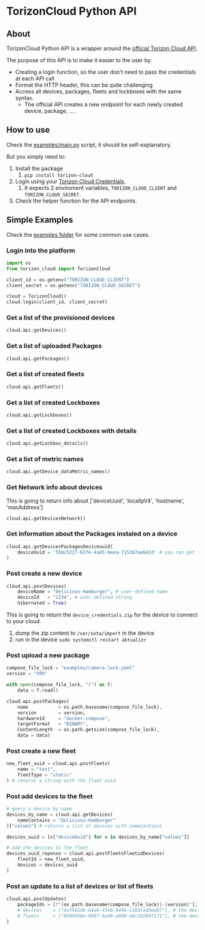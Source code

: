 # TorizonCloud Python API

## About

TorizonCloud Python API is a wrapper around the [official Torizon Cloud API](https://app.torizon.io/api/docs/#/). 

The purpose of this API is to make it easier to the user by:
- Creating a login function, so the user don't need to pass the credentials at each API call
- Format the HTTP header, this can be quite challenging
- Access all devices, packages, fleets and lockboxes with the same syntax.
  - The official API creates a new endpoint for each newly created device, package, ....

## How to use
Check the [examples/main.py](examples/main.py) script, it should be self-explanatory.

But you simply need to:
1. Install the package
   1. ```pip install torizon-cloud```
2. Login using your [Torizon Cloud Credentials](https://developer.toradex.com/torizon/torizon-platform/torizon-api#1-create-an-api-client).
   1. It expects 2 enviroment variables, `TORIZON_CLOUD_CLIENT` and `TORIZON_CLOUD_SECRET`.
3. Check the helper function for the API endpoints.

## Simple Examples

Check the [examples folder](examples) for some common use cases.

### Login into the platform
```python
import os
from torizon_cloud import TorizonCloud

client_id = os.getenv("TORIZON_CLOUD_CLIENT")
client_secret = os.getenv("TORIZON_CLOUD_SECRET")

cloud = TorizonCloud()
cloud.login(client_id, client_secret)
```

### Get a list of the provisioned devices
```python
cloud.api.getDevices()
```

### Get a list of uploaded Packages
```python
cloud.api.getPackages()
```

### Get a list of created fleets
```python
cloud.api.getFleets()
```

### Get a list of created Lockboxes
```python
cloud.api.getLockboxes()
```

### Get a list of created Lockboxes with details
```python
cloud.api.getLockbox_details()
```

### Get a list of metric names
```python
cloud.api.getDevice_dataMetric_names()
```

### Get Network info about devices
This is going to return info about ['deviceUuid', 'localIpV4', 'hostname', 'macAddress']
```python
cloud.api.getDevicesNetwork()
```

### Get information about the Packages instaled on a device
```python
cloud.api.getDevicesPackagesDeviceuuid(
    deviceUuid = '558c5227-62fe-4a83-beea-7153d7ae641d' # you can get this from getDevices
)
```

### Post create a new device
```python
cloud.api.postDevices(
    deviceName = "Delicious-Hamburger", # user-defined name
    deviceId   = "1234", # user-defined string
    hibernated = True)
```

This is going to return the `device_credentials.zip` for the device to connect to your cloud. 
1. dump the zip content to `/var/sota/import` in the device
2. run in the device `sudo systemctl restart aktualizr`


### Post upload a new package
```python
compose_file_lock = "examples/camera.lock.yaml"
version = "999"

with open(compose_file_lock, "r") as f:
    data = f.read()

cloud.api.postPackages(    
    name           = os.path.basename(compose_file_lock),
    version        = version,
    hardwareId     = "docker-compose",
    targetFormat   = "BINARY",
    ContentLength  = os.path.getsize(compose_file_lock),
    data = data)
```

### Post create a new fleet
```python
new_fleet_uuid = cloud.api.postFleets(
    name = "test",
    fleetType = "static"
) # returns a string with the fleet uuid
```

### Post add devices to the fleet
```python
# query a device by name
devices_by_name = cloud.api.getDevices(
    nameContains = "Delicious-Hamburger"
)["values"] # returns a list of devices with nameContains

devices_uuid = [x["deviceUuid"] for x in devices_by_name["values"]]

# add the devices to the fleet
devices_uuid_reponse = cloud.api.postFleetsFleetidDevices(
    fleetId = new_fleet_uuid,
    devices = devices_uuid
)
```

### Post an update to a list of devices or list of fleets
```python
cloud.api.postUpdates(
    packageIds = [f"{os.path.basename(compose_file_lock)}-{version}"],
    # devices    = ["4af561db-b4a0-4346-949b-c20d5added07"], # the device must have been seen online at least 1 time
    # fleets     = ["8b96056e-0607-4e48-a098-e8c182647171"], # the device must have been seen online at least 1 time
)
```
